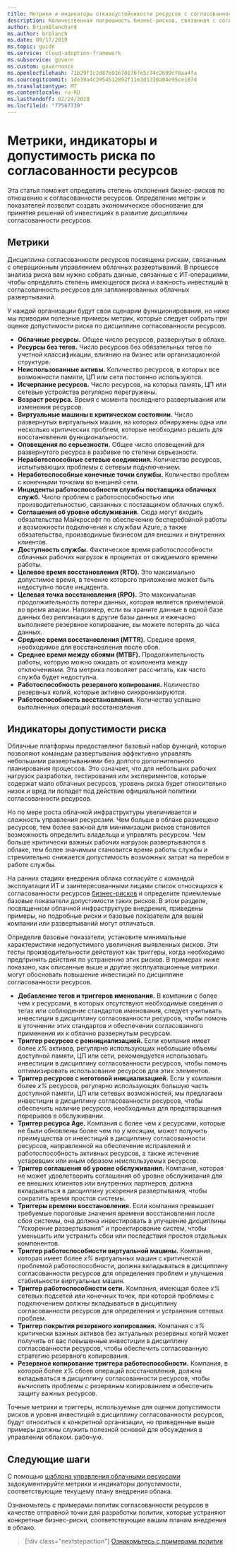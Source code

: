 ```yaml
---
title: Метрики и индикаторы отказоустойчивости ресурсов с согласованностью
description: Количественная погрешность бизнес-рисков, связанная с согласованностью ресурсов в инфраструктуре внедрения Microsoft Cloud для Azure.
author: BrianBlanchard
ms.author: brblanch
ms.date: 09/17/2019
ms.topic: guide
ms.service: cloud-adoption-framework
ms.subservice: govern
ms.custom: governance
ms.openlocfilehash: 71b29f1c2d87b916701767e5c74c2699cf8aa4fa
ms.sourcegitcommit: 1de39a4c3954512892f11e3d1330a04e95ce187d
ms.translationtype: MT
ms.contentlocale: ru-RU
ms.lasthandoff: 02/24/2020
ms.locfileid: "77567730"
---
```

# <a name="resource-consistency-metrics-indicators-and-risk-tolerance"></a>Метрики, индикаторы и допустимость риска по согласованности ресурсов

Эта статья поможет определить степень отклонения бизнес-рисков по отношению к согласованности ресурсов. Определение метрик и показателей позволит создать экономическое обоснование для принятия решений об инвестициях в развитие дисциплины согласованности ресурсов.

## <a name="metrics"></a>Метрики

Дисциплина согласованности ресурсов посвящена рискам, связанным с операционным управлением облачных развертываний. В процессе анализа риска вам нужно собрать данные, связанные с ИТ-операциями, чтобы определить степень имеющегося риска и важность инвестиций в согласованность ресурсов для запланированных облачных развертываний.

У каждой организации будут свои сценарии функционирования, но ниже мы приводим полезные примеры метрик, которые следует собрать при оценке допустимости риска по дисциплине согласованности ресурсов.

- **Облачные ресурсы.** Общее число ресурсов, развернутых в облаке.
- **Ресурсы без тегов.** Число ресурсов без обязательных тегов по учетной классификации, влиянию на бизнес или организационной структуре.
- **Неиспользованные активы.** Количество ресурсов, в которых все возможности памяти, ЦП или сети постоянно используются.
- **Исчерпание ресурсов.** Число ресурсов, на которых память, ЦП или сетевые устройства регулярно перегружены.
- **Возраст ресурса.** Время с момента последнего развертывания или изменения ресурсов.
- **Виртуальные машины в критическом состоянии.** Число развернутых виртуальных машин, на которых обнаружены одна или несколько критических проблем, которые необходимо решить для восстановления функциональности.
- **Оповещения по серьезности.** Общее число оповещений для развернутого ресурса в разбивке по степени серьезности.
- **Неработоспособные сетевые соединения.** Количество ресурсов, испытывающих проблемы с сетевым подключением.
- **Неработоспособные конечные точки службы.** Количество проблем с конечными точками во внешней сети.
- **Инциденты работоспособности службы поставщика облачных служб.** Число проблем с работоспособностью или производительностью, связанных с поставщиком облачных служб.
- **Соглашения об уровне обслуживания.** Сюда могут входить обязательства Майкрософт по обеспечению бесперебойной работы и возможности подключения к службам Azure, а также обязательства, производимые бизнесом для внешних и внутренних клиентов.
- **Доступность службы.** Фактическое время работоспособности облачных рабочих нагрузок в процентах от ожидаемого времени работы.
- **Целевое время восстановления (RTO).** Это максимально допустимое время, в течение которого приложение может быть недоступно после инцидента.
- **Целевая точка восстановления (RPO).** Это максимальная продолжительность потери данных, которая является приемлемой во время аварии. Например, если вы храните данные в одной базе данных без репликации в другие базы данных и ежечасно выполняете резервное копирование, вы можете потерять до часа данных.
- **Среднее время восстановления (MTTR).** Среднее время, необходимое для восстановления после сбоя.
- **Среднее время между сбоями (MTBF).** Продолжительность работы, которую можно ожидать от компонента между отключениями. Эта метрика позволяет рассчитать, как часто служба будет недоступна.
- **Работоспособность резервного копирования.** Количество резервных копий, которые активно синхронизируются.
- **Работоспособность восстановления.** Количество успешно выполненных операций восстановления.

## <a name="risk-tolerance-indicators"></a>Индикаторы допустимости риска

Облачные платформы предоставляют базовый набор функций, которые позволяют командам развертывания эффективно управлять небольшими развертываниями без долгого дополнительного планирования процессов. Это означает, что для небольших рабочих нагрузок разработки, тестирования или экспериментов, которые содержат мало облачных ресурсов, уровень риска будет относительно низок и вряд ли попадет под действие официальной политики согласованности ресурсов.

Но по мере роста облачной инфраструктуры увеличивается и сложность управления ресурсами. Чем больше в облаке размещено ресурсов, тем более важной для минимизации рисков становится возможность определить владельца и управлять ресурсом. Чем больше критически важных рабочих нагрузок развертываются в облаке, тем более значимым становится время работы службы и стремительно снижается допустимость возможных затрат на перебои в работе службы.

На ранних стадиях внедрения облака согласуйте с командой эксплуатации ИТ и заинтересованными лицами список относящихся к согласованности ресурсов [бизнес-рисков](./business-risks.md) и определите приемлемые базовые показатели допустимости таких рисков. В этом разделе, посвященном облачной инфраструктуре внедрения, приведены примеры, но подробные риски и базовые показатели для вашей компании или развертываний могут отличаться.

Определив базовые показатели, установите минимальные характеристики недопустимого увеличения выявленных рисков. Эти тесты производительности действуют как триггеры, когда необходимо предпринять действия по устранению этих рисков. В примерах ниже показано, как описанные выше и другие эксплуатационные метрики могут обосновать повышение инвестиций по дисциплине согласованности ресурсов.

- **Добавление тегов и триггеров именования.** В компании с более чем _x_ ресурсами, в которых отсутствуют необходимые сведения о тегах или соблюдение стандартов именования, следует учитывать инвестиции в дисциплину согласованности ресурсов, чтобы помочь в уточнении этих стандартов и обеспечении согласованного применения их к облачно развернутым ресурсам.
- **Триггер ресурсов с реинициализацией.** Если компания имеет более _x%_ активов, регулярно использующих небольшие объемы доступной памяти, ЦП или сети, рекомендуется использовать инвестиции в дисциплину согласованности ресурсов, чтобы помочь оптимизировать использование ресурсов для этих элементов.
- **Триггер ресурсов с неготовой инициализацией.** Если у компании более _x%_ ресурсов, регулярно использующих большую часть доступной памяти, ЦП или сетевых возможностей, мы предлагаем инвестиции в дисциплину согласованности ресурсов, чтобы обеспечить наличие ресурсов, необходимых для предотвращения перерывов в обслуживании.
- **Триггер ресурса Age.** Компания с более чем _x_ ресурсами, которые не были обновлены более чем по _y_ месяцам, может получить преимущества от инвестиций в дисциплину согласованности ресурсов, направленной на обеспечение исправлений и работоспособность активных ресурсов, а также истечение устаревших или иным образом неиспользуемых ресурсов.
- **Триггер соглашения об уровне обслуживания.** Компания, которая не может удовлетворить соглашения об уровне обслуживания для ее внешних клиентов или внутренних партнеров, должна вкладываться в дисциплину ускорения развертывания, чтобы сократить время простоя системы.
- **Триггеры времени восстановления.** Если компания превышает требуемые пороговые значения времени восстановления после сбоя системы, она должна инвестировать в улучшение дисциплины "Ускорение развертывания" и проектирование систем, чтобы уменьшить или устранить сбои или последствия простоя отдельных компонентов.
- **Триггер работоспособности виртуальной машины.** Компания, которая имеет более _x%_ виртуальных машин с критической проблемой работоспособности, должна вкладываться в дисциплину согласованности ресурсов для определения проблем и улучшения стабильности виртуальных машин.
- **Триггер работоспособности сети.** Компания, имеющая более _x%_ сетевых подсетей или конечных точек, при которой проблемы с подключением должны вкладываться в дисциплину согласованности ресурсов для определения и устранения сетевых проблем.
- **Триггер покрытия резервного копирования.** Компания с _x%_ критически важных активов без актуальных резервных копий может получить от вас повышенные инвестиции в дисциплину согласованности ресурсов, чтобы обеспечить согласованную стратегию резервного копирования.
- **Резервное копирование триггера работоспособности.** Компания, в которой более _x%_ сбоев операций восстановления, должна вкладываться в дисциплину согласованности ресурсов, чтобы вычислить проблемы с резервным копированием и обеспечить защиту важных ресурсов.

Точные метрики и триггеры, используемые для оценки допустимости рисков и уровня инвестиций в дисциплину согласованности ресурсов, будут относиться к конкретной организации, но приведенные выше примеры должны служить полезной основой для обсуждения в управлении облаком. рабочую.

## <a name="next-steps"></a>Следующие шаги

С помощью [шаблона управления облачными ресурсами](./template.md) задокументируйте метрики и индикаторы допустимости, соответствующие текущему плану внедрения облака.

Ознакомьтесь с примерами политик согласованности ресурсов в качестве отправной точки для разработки политик, которые устраняют конкретные бизнес-риски, соответствующие вашим планам внедрения в облако.

> [!div class="nextstepaction"]
> [Ознакомьтесь с примерами политик](./policy-statements.md)

